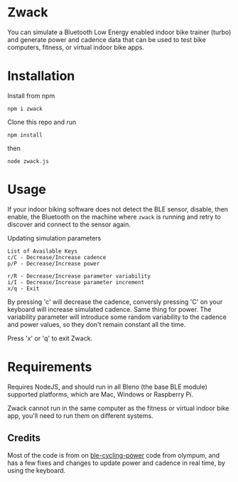 # Zwack

You can simulate a Bluetooth Low Energy enabled indoor bike trainer (turbo) and generate power and cadence data that can be used to test bike computers, fitness, or virtual indoor bike apps.

# Installation

Install from npm

    npm i zwack

Clone this repo and run 

    npm install

then 

    node zwack.js

# Usage

If your indoor biking software does not detect the BLE sensor, disable, then enable, the Bluetooth on the machine where `zwack` is running and retry to discover and connect to the sensor again.

Updating simulation parameters

    List of Available Keys
    c/C - Decrease/Increase cadence
    p/P - Decrease/Increase power

    r/R - Decrease/Increase parameter variability
    i/I - Decrease/Increase parameter increment
    x/q - Exit

By pressing 'c' will decrease the cadence, conversly pressing 'C' on your keyboard will increase simulated cadence. Same thing for power. 
The variability parameter will introduce some random variability to the cadence and power values, so they don't remain constant all the time.

Press 'x' or 'q' to exit Zwack.

# Requirements

Requires NodeJS, and should run in all Bleno (the base BLE module) supported platforms, which are Mac, Windows or Raspberry Pi. 

Zwack cannot run in the same computer as the fitness or virtual indoor bike app, you'll need to run them on different systems.

## Credits

Most of the code is from on [ble-cycling-power](https://github.com/olympum/ble-cycling-power) code from olympum, and has a few fixes and changes to 
update power and cadence in real time, by using the keyboard.